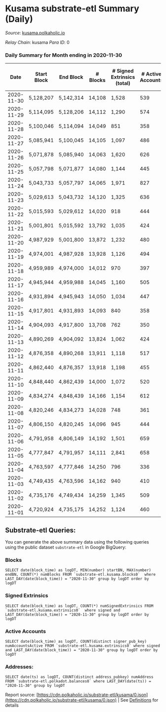 # Kusama substrate-etl Summary (Daily)

_Source_: [kusama.polkaholic.io](https://kusama.polkaholic.io)

*Relay Chain*: kusama
*Para ID*: 0



### Daily Summary for Month ending in 2020-11-30


| Date | Start Block | End Block | # Blocks | # Signed Extrinsics (total) | # Active Accounts | # Passive | # New | # Addresses with Balances | # Events | # Transfers | # XCM Transfers In | # XCM Transfers Out |
| ---- | ----------- | --------- | -------- | --------------------------- | ----------------- | --------- | ----- | ------------------------- | -------- | ----------- | ------------------ | ------------------- |
| 2020-11-30 | 5,128,207 | 5,142,314 | 14,108  | 1,528 | 539 |  |  | 25,689 | 58,952 | 769 ($58,258,573.67) |   |   |
| 2020-11-29 | 5,114,095 | 5,128,206 | 14,112  | 1,290 | 574 |  |  |  | 55,796 | 629 ($26,179,617.71) |   |   |
| 2020-11-28 | 5,100,046 | 5,114,094 | 14,049  | 851 | 358 |  |  |  | 49,781 | 446 ($25,416,312.52) |   |   |
| 2020-11-27 | 5,085,941 | 5,100,045 | 14,105  | 1,097 | 486 |  |  |  | 64,996 | 538 ($23,786,640.38) |   |   |
| 2020-11-26 | 5,071,878 | 5,085,940 | 14,063  | 1,620 | 626 |  |  |  | 54,707 | 1,185 ($69,864,370.67) |   |   |
| 2020-11-25 | 5,057,798 | 5,071,877 | 14,080  | 1,144 | 445 |  |  |  | 54,963 | 624 ($43,320,502.58) |   |   |
| 2020-11-24 | 5,043,733 | 5,057,797 | 14,065  | 1,971 | 827 |  |  |  | 58,456 | 1,297 ($60,701,746.97) |   |   |
| 2020-11-23 | 5,029,613 | 5,043,732 | 14,120  | 1,325 | 636 |  |  |  | 57,769 | 393 ($20,794,147.55) |   |   |
| 2020-11-22 | 5,015,593 | 5,029,612 | 14,020  | 918 | 444 |  |  |  | 49,355 | 311 ($60,304,755.30) |   |   |
| 2020-11-21 | 5,001,801 | 5,015,592 | 13,792  | 1,035 | 424 |  |  |  | 57,075 | 325 ($20,915,820.72) |   |   |
| 2020-11-20 | 4,987,929 | 5,001,800 | 13,872  | 1,232 | 480 |  |  |  | 63,640 | 484 ($24,368,771.16) |   |   |
| 2020-11-19 | 4,974,001 | 4,987,928 | 13,928  | 1,126 | 494 |  |  |  | 51,747 | 304 ($18,599,710.73) |   |   |
| 2020-11-18 | 4,959,989 | 4,974,000 | 14,012  | 970 | 397 |  |  |  | 49,886 | 362 ($9,806,019.01) |   |   |
| 2020-11-17 | 4,945,944 | 4,959,988 | 14,045  | 1,160 | 505 |  |  |  | 57,017 | 401 ($26,892,925.05) |   |   |
| 2020-11-16 | 4,931,894 | 4,945,943 | 14,050  | 1,034 | 447 |  |  |  | 53,708 | 376 ($16,089,911.11) |   |   |
| 2020-11-15 | 4,917,801 | 4,931,893 | 14,093  | 840 | 358 |  |  |  | 52,754 | 357 ($9,178,899.07) |   |   |
| 2020-11-14 | 4,904,093 | 4,917,800 | 13,708  | 762 | 350 |  |  |  | 50,713 | 289 ($6,252,073.84) |   |   |
| 2020-11-13 | 4,890,269 | 4,904,092 | 13,824  | 1,062 | 424 |  |  |  | 53,661 | 429 ($13,873,628.79) |   |   |
| 2020-11-12 | 4,876,358 | 4,890,268 | 13,911  | 1,118 | 517 |  |  |  | 55,192 | 499 ($24,758,797.37) |   |   |
| 2020-11-11 | 4,862,440 | 4,876,357 | 13,918  | 1,198 | 455 |  |  |  | 54,417 | 502 ($29,924,489.07) |   |   |
| 2020-11-10 | 4,848,440 | 4,862,439 | 14,000  | 1,072 | 520 |  |  |  | 48,871 | 446 ($68,163,367.64) |   |   |
| 2020-11-09 | 4,834,274 | 4,848,439 | 14,166  | 1,154 | 612 |  |  |  | 61,321 | 267 ($9,069,453.54) |   |   |
| 2020-11-08 | 4,820,246 | 4,834,273 | 14,028  | 748 | 361 |  |  |  | 53,080 | 236 ($6,723,984.42) |   |   |
| 2020-11-07 | 4,806,150 | 4,820,245 | 14,096  | 945 | 444 |  |  |  | 58,249 | 389 ($20,229,965.04) |   |   |
| 2020-11-06 | 4,791,958 | 4,806,149 | 14,192  | 1,501 | 659 |  |  |  | 61,681 | 688 ($60,071,995.23) |   |   |
| 2020-11-05 | 4,777,847 | 4,791,957 | 14,111  | 2,841 | 658 |  |  |  | 71,285 | 409 ($47,355,186.51) |   |   |
| 2020-11-04 | 4,763,597 | 4,777,846 | 14,250  | 796 | 336 |  |  |  | 66,583 | 324 ($28,156,178.56) |   |   |
| 2020-11-03 | 4,749,435 | 4,763,596 | 14,162  | 940 | 410 |  |  |  | 57,363 | 506 ($13,018,748.47) |   |   |
| 2020-11-02 | 4,735,176 | 4,749,434 | 14,259  | 1,345 | 509 |  |  |  | 65,011 | 690 ($66,077,825.29) |   |   |
| 2020-11-01 | 4,720,924 | 4,735,175 | 14,252  | 1,124 | 460 |  |  |  | 70,300 | 299 ($16,495,212.19) |   |   |

## Substrate-etl Queries:
You can generate the above summary data using the following queries using the public dataset `substrate-etl` in Google BigQuery:


### Blocks
```
SELECT date(block_time) as logDT, MIN(number) startBN, MAX(number) endBN, COUNT(*) numBlocks FROM `substrate-etl.kusama.blocks0`  where LAST_DAY(date(block_time)) = "2020-11-30" group by logDT order by logDT
```


### Signed Extrinsics
```
SELECT date(block_time) as logDT, COUNT(*) numSignedExtrinsics FROM `substrate-etl.kusama.extrinsics0`  where signed and LAST_DAY(date(block_time)) = "2020-11-30" group by logDT order by logDT
```


### Active Accounts
```
SELECT date(block_time) as logDT, COUNT(distinct signer_pub_key) numAccountsActive FROM `substrate-etl.kusama.extrinsics0` where signed and LAST_DAY(date(block_time)) = "2020-11-30" group by logDT order by logDT
```


### Addresses:
```
SELECT date(ts) as logDT, COUNT(distinct address_pubkey) numAddress FROM `substrate-etl.polkadot.balances0` where LAST_DAY(date(ts)) = "2020-11-30" group by logDT
```



Report source: [https://cdn.polkaholic.io/substrate-etl/kusama/0.json](https://cdn.polkaholic.io/substrate-etl/kusama/0.json) | See [Definitions](/DEFINITIONS.md) for details
